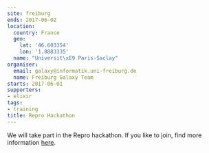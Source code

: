 ```yaml
---
site: freiburg
ends: 2017-06-02
location:
  country: France
  geo:
    lat: '46.603354'
    lon: '1.8883335'
  name: "Universit\xE9 Paris-Saclay"
organiser:
  email: galaxy@informatik.uni-freiburg.de
  name: Freiburg Galaxy Team
starts: 2017-06-01
supporters:
- elixir
tags:
- training
title: Repro Hackathon
---
```


We will take part in the Repro hackathon. If you like to join, find more information [here](https://ifb-elixirfr.github.io/ReproHackathon).
